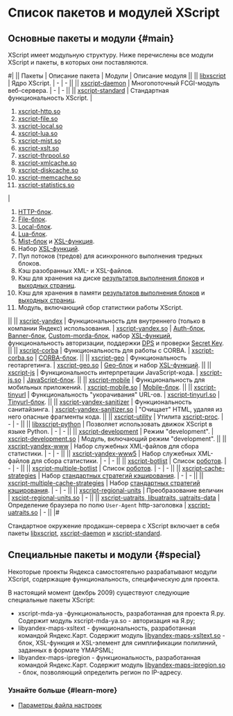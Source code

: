 # Список пакетов и модулей XScript

## Основные пакеты и модули {#main}

XScript имеет модульную структуру. Ниже перечислены все модули XScript и пакеты, в которых они поставляются.

#|
|| Пакеты | Описание пакета | Модули | Описание модуля || 
|| [libxscript](packages.md#libxscript) | Ядро XScript. | - | - || 
|| [xscript-daemon](packages.md#xscript-daemon) | Многопоточный FCGI-модуль веб-сервера. | - | - || 
|| [xscript-standard](packages.md#xscript-standard) | Стандартная функциональность XScript. |

1. [xscript-http.so](modules.md#xscript-http)
1. [xscript-file.so](modules.md#xscript-file)  
1. [xscript-local.so](modules.md#local) 
1. [xscript-lua.so](modules.md#xscript-lua)  
1. [xscript-mist.so](modules.md#xscript-mist)   
1. [xscript-xslt.so](modules.md#xscript-xslt) 
1. [xscript-thrpool.so](modules.md#xscript-thrpool)   
1. [xscript-xmlcache.so](modules.md#xscript-xmlcache) 
1. [xscript-diskcache.so](modules.md#xscript-diskcache)  
1. [xscript-memcache.so](modules.md#xscript-memcache) 
1. [xscript-statistics.so](modules.md#xscript-statistics) 

| 

1. [HTTP-блок](block-http-ov.md).
1. [File-блок](block-file-ov.md).  
1. [Local-блок](block-local-ov.md). 
1. [Lua-блок](block-lua-ov.md). 
1. [Mist-блок](block-mist-ov.md) и [XSL-функция](../appendices/xslt-functions.md).   
1. Набор [XSL-функций](../appendices/xslt-functions.md). 
1. Пул потоков (тредов) для асинхронного выполнения тредных блоков.   
1. Кэш разобранных XML- и XSL-файлов. 
1. Кэш для хранения на диске [результатов выполнения блоков](block-results-caching.md) и [выходных страниц](caching-ov.md).  
1. Кэш для хранения в памяти [результатов выполнения блоков](block-results-caching.md) и [выходных страниц](caching-ov.md). 
1. Модуль, включающий сбор статистики работы XScript. 

|| 
|| [xscript-yandex](packages.md#xscript-yandex) | Функциональность для внутреннего (только в компании Яндекс) использования. | 
[xscript-yandex.so](modules.md#xscript-yandex) | [Auth-блок](block-auth-ov.md), [Banner-блок](block-banner-ov.md), [Custom-morda-блок](block-custom-morda-ov.md), набор [XSL-функций](../appendices/xslt-functions.md), функциональность авторизации, поддержки [DPS](https://wiki.yandex-team.ru/dps) и проверки [Secret Key](secret-key.md). || 
|| [xscript-corba](packages.md#xscript-corba) | Функциональность для работы с CORBA. | [xscript-corba.so](modules.md#xscript-corba) | [CORBA-блок](block-corba-ov.md). || 
|| [xscript-geo](packages.md#xscript-geo) | Функциональность геотаргетинга. | [xscript-geo.so](modules.md#xscript-geo) | [Geo-блок](block-geo-ov.md) и набор [XSL-функций](../appendices/xslt-functions.md). || 
|| [xscript-js](packages.md#xscript-js) | Функциональность интерпретации JavaScript-кода. | [xscript-js.so](modules.md#xscript-js) | [JavaScript-блок](block-js-ov.md). || 
|| [xscript-mobile](packages.md#xscript-mobile) | Функциональность для мобильных приложений. | [xscript-mobile.so](modules.md#xscript-mobile) | [Mobile-блок](block-mobile-ov.md). || 
|| [xscript-tinyurl](packages.md#tinyurl) | Функциональность "укорачивания" URL-ов. | [xscript-tinyurl.so](modules.md#tinyurl) | [Tinyurl-блок](block-tinyurl-ov.md). || 
|| [xscript-yandex-sanitizer](packages.md#xscript-yandex-sanitizer) | Функциональность санитайзинга. | [xscript-yandex-sanitizer.so](modules.md#xscript-yandex-sanitizer) | "Очищает" HTML, удаляя из него опасные фрагменты кода. || 
|| [xscript-utility](packages.md#xscript-utility) | Утилита [xscript-proc](xscript-tools-ov.md). | - | - || 
|| [libxscript-python](packages.md#libxscript-python) | Позволяет использовать движок XScript в языке Python. | - | - || 
|| [xscript-development](packages.md#development) | Режим "development". | [xscript-development.so](modules.md#xscript-development) | Модуль, включающий режим "development". || 
|| [xscript-yandex-www](packages.md#xscript-yandex-www) | Набор служебных XML-файлов для сбора статистики. | - | - || 
|| [xscript-yandex-www5](packages.md#xscript-yandex-www5) | Набор служебных XML-файлов для сбора статистики. | - | - || 
|| [xscript-botlist](packages.md#xscript-botlist) | Список [роботов](bot-detect.md). | - | - || 
|| [xscript-multiple-botlist](packages.md#xscript-multiple-botlist) | Список [роботов](bot-detect.md). | - | - || 
|| [xscript-cache-strategies](packages.md#cache-strategies) | Набор [стандартных стратегий кэширования](page-cache-strategies.md). | - | - || 
|| [xscript-multiple-cache-strategies](packages.md#cache-strategies-multiple) | Набор [стандартных стратегий кэширования](page-cache-strategies.md). | - | - || 
|| [xscript-regional-units](packages.md#xscript-regional-units) | Преобразование величин | [xscipt-regional-units.so](modules.md#xscript-regional-units.so) | - || 
|| [xscript-uatraits, libuatraits, uatraits-data](packages.md#xscript-uatraits) | Определение браузера по полю `User-Agent` http-заголовка | [xscript-uatraits.so](modules.md#xscript-uatraits) | - ||
|#

Cтандартное окружение продакшн-сервера с XScript включает в себя пакеты [libxscript](packages.md#libxscript), [xscript-daemon](packages.md#xscript-daemon) и [xscript-standard](packages.md#xscript-standard).  


## Специальные пакеты и модули {#special}

Некоторые проекты Яндекса самостоятельно разрабатывают модули XScript, содержащие функциональность, специфическую для проекта.

В настоящий момент (декбрь 2009) существуют следующие специальные пакеты XScript:

- xscript-mda-ya -функциональность, разработанная для проекта Я.ру. Содержит модуль xscript-mda-ya.so - авторизация на Я.ру;
- libyandex-maps-xsltext - функциональность, разработанная командой Яндекс.Карт. Содержит модуль [libyandex-maps-xsltext.so](https://wiki.yandex-team.ru/JandeksKarty/development/fordevelopers/libs/xsltext) - блок, XSL-функция и XSL-элемент для симплификации полилиний, заданных в формате YMAPSML;
- libyandex-maps-ipregion - функциональность, разработанная командой Яндекс.Карт. Содержит модуль [libyandex-maps-ipregion.so](https://wiki.yandex-team.ru/JandeksKarty/development/fordevelopers/libs/ipregion) - блок, позволяющий определить регион по IP-адресу.

### Узнайте больше {#learn-more}
* [Параметры файла настроек](../appendices/config-params.html)